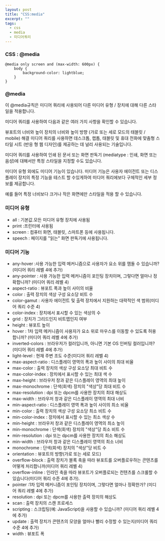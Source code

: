 ```yaml
---
layout: post
title: "CSS:media"
excerpt: ""
tags: 
  - css
  - media
  - 미디어쿼리
---
```


### CSS : @media
```
@media only screen and (max-width: 600px) {
    body {
        background-color: lightblue;
    }
}
```
### @media

이 @media규칙은 미디어 쿼리에 사용되어 다른 미디어 유형 / 장치에 대해 다른 스타일을 적용합니다.

미디어 쿼리를 사용하여 다음과 같은 여러 가지 사항을 확인할 수 있습니다.

뷰포트의 너비와 높이
장치의 너비와 높이
방향 (가로 또는 세로 모드의 태블릿 / mobile)
해결
미디어 쿼리를 사용하면 데스크톱, 랩톱, 태블릿 및 휴대 전화에 맞춤형 스타일 시트 (반응 형 웹 디자인)를 제공하는 데 널리 사용되는 기술입니다.

미디어 쿼리를 사용하여 인쇄 된 문서 또는 화면 판독기 (mediatype : 인쇄, 화면 또는 음성)에 대해서만 특정 스타일을 지정할 수도 있습니다.

미디어 유형 외에도 미디어 기능이 있습니다. 미디어 기능은 사용자 에이전트 또는 디스플레이 장치의 특정 기능을 테스트 할 수있게하여 미디어 쿼리에보다 구체적인 세부 정보를 제공합니다.

예를 들어 특정 너비보다 크거나 작은 화면에만 스타일을 적용 할 수 있습니다.

### 미디어 유형
+ all : 기본값.모든 미디어 유형 장치에 사용됨
+ print :프린터에 사용됨
+ screen : 컴퓨터 화면, 태블릿, 스마트폰 등에 사용됩니다.
+ speech : 페이지를 "읽는" 화면 판독기에 사용됩니다.

### 미디어 기능

+ any-hover :사용 가능한 입력 메커니즘으로 사용자가 요소 위를 맴돌 수 있습니까? (미디어 쿼리 레벨 4에 추가)
+ any-pointer : 사용 가능한 입력 메커니즘이 포인팅 장치이며, 그렇다면 얼마나 정확합니까? (미디어 쿼리 레벨 4)
+ aspect-ratio : 뷰포트 폭과 높이 사이의 비율
+ color : 출력 장치의 색상 구성 요소당 비트 수
+ color-gamut : 사용자 에이전트 및 출력 장치에서 지원하는 대략적인 색 범위(미디어 쿼리 수준 4)
+ color-index : 장치에서 표시할 수 있는 색상의 수
+ grid : 장치가 그리드인지 비트맵인지 여부
+ height : 뷰포트 높이
+ hover : 1차 입력 메커니즘이 사용자가 요소 위로 마우스를 이동할 수 있도록 허용합니까? (미디어 쿼리 레벨 4에 추가)
+ inverted-colors	 : 브라우저가 컬러입니까, 아니면 기본 OS 인버팅 컬러입니까? (미디어 쿼리 레벨 4에 추가)
+ light-level : 현재 주변 조도 수준(미디어 쿼리 레벨 4)
+ max-aspect-ratio : 디스플레이 영역의 폭과 높이 사이의 최대 비율
+ max-color : 출력 장치의 색상 구성 요소당 최대 비트 수
+ max-color-index : 장치에서 표시할 수 있는 최대 색 수
+ max-height : 브라우저 창과 같은 디스플레이 영역의 최대 높이
+ max-monochrome	 : 단색(회색) 장치의 "색상"당 최대 비트 수
+ max-resolution : dpi 또는 dpcm를 사용한 장치의 최대 해상도
+ max-width : 브라우저 창과 같은 디스플레이 영역의 최대 너비
+ min-aspect-ratio : 디스플레이 영역 폭과 높이 사이의 최소 비율
+ min-color : 출력 장치의 색상 구성 요소당 최소 비트 수
+ min-color-index : 장치에서 표시할 수 있는 최소 색상 수
+ min-height : 브라우저 창과 같은 디스플레이 영역의 최소 높이
+ min-monochrome : 단색(회색) 장치의 "색상"당 최소 비트 수
+ min-resolution : dpi 또는 dpcm를 사용한 장치의 최소 해상도
+ min-width : 브라우저 창과 같은 디스플레이 영역의 최소 너비
+ monochrome : 단색(회색) 장치의 "색상"당 비트 수
+ orientation : 뷰포트의 방향(가로 또는 세로 모드)
+ overflow-block : 출력 장치가 블록 축을 따라 뷰포트를 오버플로우하는 콘텐츠를 어떻게 처리합니까(미디어 쿼리 레벨 4)
+ overflow-inline : 인라인 축을 따라 뷰포트가 오버플로되는 컨텐츠를 스크롤할 수 있습니다(미디어 쿼리 수준 4에 추가).
+ pointer :1차 입력 메커니즘이 포인팅 장치이며, 그렇다면 얼마나 정확한가? (미디어 쿼리 레벨 4에 추가)
+ resolution : dpi 또는 dpcm를 사용한 출력 장치의 해상도
+ scan : 출력 장치의 스캔 프로세스
+ scripting : 스크립팅(예: JavaScript)을 사용할 수 있습니까? (미디어 쿼리 레벨 4에 추가)
+ update : 출력 장치가 콘텐츠의 모양을 얼마나 빨리 수정할 수 있는지(미디어 쿼리 수준 4에 추가)
+ width : 뷰포트 폭
